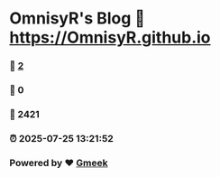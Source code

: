 # OmnisyR's Blog :link: https://OmnisyR.github.io 
### :page_facing_up: [2](https://OmnisyR.github.io/tag.html) 
### :speech_balloon: 0 
### :hibiscus: 2421 
### :alarm_clock: 2025-07-25 13:21:52 
### Powered by :heart: [Gmeek](https://github.com/Meekdai/Gmeek)
